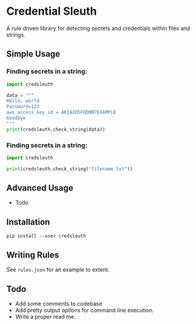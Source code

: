 # Credential Sleuth
A rule driven library for detecting secrets and credentials within files and strings.

## Simple Usage
### Finding secrets in a string:
```python
import credsleuth

data = """
Hello, world
Password=123
aws_access_key_id = AKIAIOSFODNN7EXAMPLE
Goodbye
"""
print(credsleuth.check_string(data))
```


### Finding secrets in a string:
```python
import credsleuth

print(credsleuth.check_string("filename.txt"))
```
## Advanced Usage
- Todo

## Installation
`pip install --user credsleuth`

## Writing Rules
See `rules.json` for an example to extent. 

## Todo
- Add some comments to codebase
- Add pretty output options for command line execution.
- Write a proper read me.